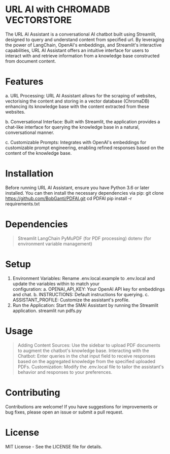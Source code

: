 # URL AI with CHROMADB VECTORSTORE
The URL AI Assistant is a conversational AI chatbot built using Streamlit, designed to query and understand content from specified url. 
By leveraging the power of LangChain, OpenAI's embeddings, and Streamlit's interactive capabilities, 
URL AI Assistant offers an intuitive interface for users to interact with and retrieve information from a knowledge base constructed from document content.

# Features #
  a. URL Processing: URL AI Assistant allows for the scraping of websites, vectorising the content and storing in a vector database (ChromaDB) enhancing its knowledge base with the content extracted from these websites.
  
  b. Conversational Interface: Built with Streamlit, the application provides a chat-like interface for querying the knowledge base in a natural, conversational manner.
  
  c. Customizable Prompts: Integrates with OpenAI's embeddings for customizable prompt engineering, enabling refined responses based on the content of the knowledge base.

# Installation #
Before running URL AI Assistant, ensure you have Python 3.6 or later installed. You can then install the necessary dependencies via pip:
git clone https://github.com/BobGanti/PDFAI.git
cd PDFAI
pip install -r requirements.txt

# Dependencies #
  > Streamlit
  > LangChain
  > PyMuPDF (for PDF processing)
  > dotenv (for environment variable management)

# Setup #
1. Environment Variables: Rename .env.local.example to .env.local and update the variables within to match your   
  configuration:
  a. OPENAI_API_KEY: Your OpenAI API key for embeddings and chat.
  b. INSTRUCTIONS: Default instructions for querying.
  c. ASSISTANT_PROFILE: Customize the assistant's profile.
2. Run the Application: Start the SMAI Assistant by running the Streamlit application.
  streamlit run pdfs.py

# Usage #
  > Adding Content Sources: Use the sidebar to upload PDF documents to augment the chatbot's knowledge base.
  > Interacting with the Chatbot: Enter queries in the chat input field to receive responses based on the aggregated knowledge from the specified uploaded PDFs.
  > Customization: Modify the .env.local file to tailor the assistant's behavior and responses to your preferences.

# Contributing #
Contributions are welcome! If you have suggestions for improvements or bug fixes, please open an issue or submit a pull request.

# License #
MIT License - See the LICENSE file for details.

